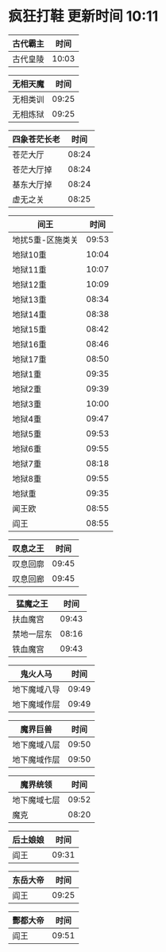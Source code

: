 # 疯狂打鞋 更新时间 10:11

| 古代霸主   | 时间    |
|--------|-------|
| 古代皇陵 | 10:03 |

| 无相天魔   | 时间    |
|--------|-------|
| 无相类训 | 09:25 |
| 无相炼狱 | 09:25 |

| 四象苍茫长老   | 时间    |
|--------|-------|
| 苍茫大厅 | 08:24 |
| 苍茫大厅掉 | 08:24 |
| 基东大厅掉 | 08:24 |
| 虚无之关 | 08:25 |

| 间王   | 时间    |
|--------|-------|
| 地扰5重-区施类关 | 09:53 |
| 地狱10重 | 10:04 |
| 地狱11重 | 10:07 |
| 地狱12重 | 10:09 |
| 地狱13重 | 08:34 |
| 地狱14重 | 08:38 |
| 地狱15重 | 08:42 |
| 地狱16重 | 08:46 |
| 地狱17重 | 08:50 |
| 地狱1重 | 09:35 |
| 地狱2重 | 09:39 |
| 地狱3重 | 10:00 |
| 地狱4重 | 09:47 |
| 地狱5重 | 09:53 |
| 地狱6重 | 09:55 |
| 地狱7重 | 08:18 |
| 地狱8重 | 09:55 |
| 地狱重 | 09:35 |
| 闻王欧 | 08:55 |
| 阎王 | 08:55 |

| 叹息之王   | 时间    |
|--------|-------|
| 叹息回廓 | 09:45 |
| 叹息回廊 | 09:45 |

| 猛魔之王   | 时间    |
|--------|-------|
| 扶血魔宫 | 09:43 |
| 禁地一层东 | 08:16 |
| 铁血魔宫 | 09:43 |

| 鬼火人马   | 时间    |
|--------|-------|
| 地下魔域八导 | 09:49 |
| 地下魔域作层 | 09:49 |

| 魔界巨兽   | 时间    |
|--------|-------|
| 地下魔域八层 | 09:50 |
| 地下魔域作层 | 09:50 |

| 魔界统领   | 时间    |
|--------|-------|
| 地下魔域七层 | 09:52 |
| 魔克 | 08:20 |

| 后土娘娘   | 时间    |
|--------|-------|
| 阎王 | 09:31 |

| 东岳大帝   | 时间    |
|--------|-------|
| 阎王 | 09:25 |

| 酆都大帝   | 时间    |
|--------|-------|
| 阎王 | 09:51 |